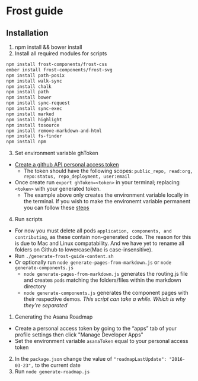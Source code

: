 # Frost guide

## Installation
1. npm install && bower install
2.  Install all required modules for scripts
  ```bash
  npm install frost-components/frost-css
  ember install frost-components/frost-svg
  npm install path-posix
  npm install walk-sync
  npm install chalk
  npm install path
  npm install bower
  npm install sync-request
  npm install sync-exec
  npm install marked
  npm install highlight
  npm install tosource
  npm install remove-markdown-and-html
  npm install fs-finder
  npm install npm
  ```

3. Set environment variable ghToken
  * [Create a github API personal access token](https://github.com/settings/tokens)
    * The token should have the following scopes: `public_repo, read:org, repo:status, repo_deployment, user:email`
  * Once create run `export ghToken=<token>` in your terminal; replacing `<token>` with your generated token.
    * The example above only creates the environment variable locally in the terminal. If you wish to make the environemt variable permanent you can follow these [steps](http://stackoverflow.com/questions/7501678/set-environment-variables-on-mac-os-x-lion)
4. Run scripts
  * For now you must delete all pods `application, components, and contributing`, as these contain non-generated code. The reason for this is due to Mac and Linux compatability. And we have yet to rename all folders on Github to lowercase(Mac is case-insensitive).
  * Run `./generate-frost-guide-content.sh`
  * Or optionally run `node generate-pages-from-markdown.js` or `node generate-components.js`
    * `node generate-pages-from-markdown.js` generates the routing.js file and creates `pods` matching the folders/files within the markdown directory 
    * `node generate-components.js` generates the component pages with their respective demos. _This script can take a while. Which is why they're separated_


1. Generating the Asana Roadmap
  * Create a personal access token by going to the “apps” tab of your profile settings then click "Manage Developer Apps"
  * Set the environment variable `asanaToken` equal to your personal access token
2. In the `package.json` change the value of `"roadmapLastUpdate": "2016-03-23",` to the current date
3. Run `node generate-roadmap.js`
